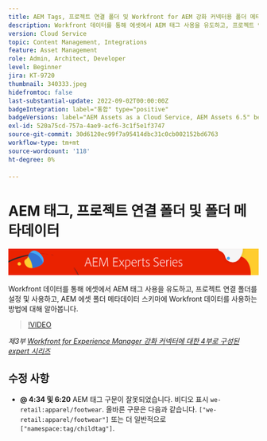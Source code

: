 ```yaml
---
title: AEM Tags, 프로젝트 연결 폴더 및 Workfront for AEM 강화 커넥터용 폴더 메타데이터
description: Workfront 데이터를 통해 에셋에서 AEM 태그 사용을 유도하고, 프로젝트 연결 폴더를 사용하고, Workfront 데이터를 AEM 에셋 폴더 메타데이터 스키마에 사용하는 방법에 대해 알아봅니다.
version: Cloud Service
topic: Content Management, Integrations
feature: Asset Management
role: Admin, Architect, Developer
level: Beginner
jira: KT-9720
thumbnail: 340333.jpeg
hidefromtoc: false
last-substantial-update: 2022-09-02T00:00:00Z
badgeIntegration: label="통합" type="positive"
badgeVersions: label="AEM Assets as a Cloud Service, AEM Assets 6.5" before-title="false"
exl-id: 520a75cd-757a-4ae9-acf6-3c1f5e1f3747
source-git-commit: 30d6120ec99f7a95414dbc31c0cb002152bd6763
workflow-type: tm+mt
source-wordcount: '118'
ht-degree: 0%

---
```


# AEM 태그, 프로젝트 연결 폴더 및 폴더 메타데이터

![AEM 전문가 시리즈](./assets/banner.png)

Workfront 데이터를 통해 에셋에서 AEM 태그 사용을 유도하고, 프로젝트 연결 폴더를 설정 및 사용하고, AEM 에셋 폴더 메타데이터 스키마에 Workfront 데이터를 사용하는 방법에 대해 알아봅니다.

>[!VIDEO](https://video.tv.adobe.com/v/340333?quality=12&learn=on)

_제3부 [Workfront for Experience Manager 강화 커넥터에 대한 4부로 구성된 expert 시리즈](./overview.md)_

## 수정 사항

+ __@ 4:34 및 6:20__ AEM 태그 구문이 잘못되었습니다. 비디오 표시 `we-retail:apparel/footwear`. 올바른 구문은 다음과 같습니다. `["we-retail:apparel/footwear"]` 또는 더 일반적으로 `["namespace:tag/childtag"]`.
